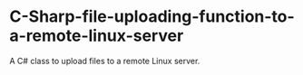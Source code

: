 # C-Sharp-file-uploading-function-to-a-remote-linux-server
A C# class to upload files to a remote Linux server.
